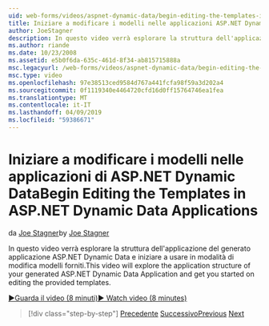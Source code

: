 ```yaml
---
uid: web-forms/videos/aspnet-dynamic-data/begin-editing-the-templates-in-aspnet-dynamic-data-applications
title: Iniziare a modificare i modelli nelle applicazioni ASP.NET Dynamic Data | Microsoft Docs
author: JoeStagner
description: In questo video verrà esplorare la struttura dell'applicazione del generato applicazione ASP.NET Dynamic Data e iniziare a usare in modalità di modifica modelli forniti.
ms.author: riande
ms.date: 10/23/2008
ms.assetid: e5b0f6da-635c-461d-8f34-ab815715888a
msc.legacyurl: /web-forms/videos/aspnet-dynamic-data/begin-editing-the-templates-in-aspnet-dynamic-data-applications
msc.type: video
ms.openlocfilehash: 97e38513ced9584d767a441fcfa98f59a3d202a4
ms.sourcegitcommit: 0f1119340e4464720cfd16d0ff15764746ea1fea
ms.translationtype: MT
ms.contentlocale: it-IT
ms.lasthandoff: 04/09/2019
ms.locfileid: "59386671"
---
```

# <a name="begin-editing-the-templates-in-aspnet-dynamic-data-applications"></a><span data-ttu-id="d424c-103">Iniziare a modificare i modelli nelle applicazioni di ASP.NET Dynamic Data</span><span class="sxs-lookup"><span data-stu-id="d424c-103">Begin Editing the Templates in ASP.NET Dynamic Data Applications</span></span>

<span data-ttu-id="d424c-104">da [Joe Stagner](https://github.com/JoeStagner)</span><span class="sxs-lookup"><span data-stu-id="d424c-104">by [Joe Stagner](https://github.com/JoeStagner)</span></span>

<span data-ttu-id="d424c-105">In questo video verrà esplorare la struttura dell'applicazione del generato applicazione ASP.NET Dynamic Data e iniziare a usare in modalità di modifica modelli forniti.</span><span class="sxs-lookup"><span data-stu-id="d424c-105">This video will explore the application structure of your generated ASP.NET Dynamic Data Application and get you started on editing the provided templates.</span></span>

[<span data-ttu-id="d424c-106">&#9654;Guarda il video (8 minuti)</span><span class="sxs-lookup"><span data-stu-id="d424c-106">&#9654; Watch video (8 minutes)</span></span>](https://channel9.msdn.com/Blogs/ASP-NET-Site-Videos/begin-editing-the-templates-in-aspnet-dynamic-data-applications)

> [!div class="step-by-step"]
> <span data-ttu-id="d424c-107">[Precedente](getting-started-with-dynamic-data.md)
> [Successivo](begin-modifying-dynamic-data-applications-with-url-routing.md)</span><span class="sxs-lookup"><span data-stu-id="d424c-107">[Previous](getting-started-with-dynamic-data.md)
[Next](begin-modifying-dynamic-data-applications-with-url-routing.md)</span></span>
